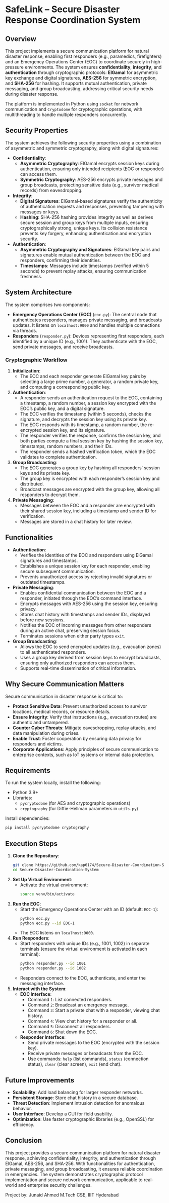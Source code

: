 # SafeLink – Secure Disaster Response Coordination System

## Overview
This project implements a secure communication platform for natural disaster response, enabling first responders (e.g., paramedics, firefighters) and an Emergency Operations Center (EOC) to coordinate securely in high-pressure environments. The system ensures **confidentiality**, **integrity**, and **authentication** through cryptographic protocols: **ElGamal** for asymmetric key exchange and digital signatures, **AES-256** for symmetric encryption, and **SHA-256** for hashing. It supports mutual authentication, private messaging, and group broadcasting, addressing critical security needs during disaster response.

The platform is implemented in Python using `socket` for network communication and `Cryptodome` for cryptographic operations, with multithreading to handle multiple responders concurrently.

## Security Properties
The system achieves the following security properties using a combination of asymmetric and symmetric cryptography, along with digital signatures:
- **Confidentiality**:
  - **Asymmetric Cryptography**: ElGamal encrypts session keys during authentication, ensuring only intended recipients (EOC or responder) can access them.
  - **Symmetric Cryptography**: AES-256 encrypts private messages and group broadcasts, protecting sensitive data (e.g., survivor medical records) from eavesdropping.
- **Integrity**:
  - **Digital Signatures**: ElGamal-based signatures verify the authenticity of authentication requests and responses, preventing tampering with messages or keys.
  - **Hashing**: SHA-256 hashing provides integrity as well as derives secure session and group keys from multiple inputs, ensuring cryptographically strong, unique keys. Its collision resistance prevents key forgery, enhancing authentication and encryption security.
- **Authentication**:
  - **Asymmetric Cryptography and Signatures**: ElGamal key pairs and signatures enable mutual authentication between the EOC and responders, confirming their identities.
  - **Timestamps**: Messages include timestamps (verified within 5 seconds) to prevent replay attacks, ensuring communication freshness.

## System Architecture
The system comprises two components:
- **Emergency Operations Center (EOC)** (`eoc.py`): The central node that authenticates responders, manages private messaging, and broadcasts updates. It listens on `localhost:9000` and handles multiple connections via threads.
- **Responders** (`responder.py`): Devices representing first responders, each identified by a unique ID (e.g., 1001). They authenticate with the EOC, send private messages, and receive broadcasts.

### Cryptographic Workflow
1. **Initialization**:
   - The EOC and each responder generate ElGamal key pairs by selecting a large prime number, a generator, a random private key, and computing a corresponding public key.
2. **Authentication**:
   - A responder sends an authentication request to the EOC, containing a timestamp, a random number, a session key encrypted with the EOC’s public key, and a digital signature.
   - The EOC verifies the timestamp (within 5 seconds), checks the signature, and decrypts the session key using its private key.
   - The EOC responds with its timestamp, a random number, the re-encrypted session key, and its signature.
   - The responder verifies the response, confirms the session key, and both parties compute a final session key by hashing the session key, timestamps, random numbers, and their IDs.
   - The responder sends a hashed verification token, which the EOC validates to complete authentication.
3. **Group Broadcasting**:
   - The EOC generates a group key by hashing all responders’ session keys and its private key.
   - The group key is encrypted with each responder’s session key and distributed.
   - Broadcast messages are encrypted with the group key, allowing all responders to decrypt them.
4. **Private Messaging**:
   - Messages between the EOC and a responder are encrypted with their shared session key, including a timestamp and sender ID for verification.
   - Messages are stored in a chat history for later review.

## Functionalities
- **Authentication**:
  - Verifies the identities of the EOC and responders using ElGamal signatures and timestamps.
  - Establishes a unique session key for each responder, enabling secure subsequent communication.
  - Prevents unauthorized access by rejecting invalid signatures or outdated timestamps.
- **Private Messaging**:
  - Enables confidential communication between the EOC and a responder, initiated through the EOC’s command interface.
  - Encrypts messages with AES-256 using the session key, ensuring privacy.
  - Stores chat history with timestamps and sender IDs, displayed before new sessions.
  - Notifies the EOC of incoming messages from other responders during an active chat, preserving session focus.
  - Terminates sessions when either party types `exit`.
- **Group Broadcasting**:
  - Allows the EOC to send encrypted updates (e.g., evacuation zones) to all authenticated responders.
  - Uses a group key derived from session keys to encrypt broadcasts, ensuring only authorized responders can access them.
  - Supports real-time dissemination of critical information.

## Why Secure Communication Matters
Secure communication in disaster response is critical to:
- **Protect Sensitive Data**: Prevent unauthorized access to survivor locations, medical records, or resource details.
- **Ensure Integrity**: Verify that instructions (e.g., evacuation routes) are authentic and untampered.
- **Counter Cyber Threats**: Mitigate eavesdropping, replay attacks, and data manipulation during crises.
- **Enable Trust**: Foster cooperation by ensuring data privacy for responders and victims.
- **Corporate Applications**: Apply principles of secure communication to enterprise contexts, such as IoT systems or internal data protection.

## Requirements
To run the system locally, install the following:
- Python 3.9+
- Libraries:
  - `pycryptodome` (for AES and cryptographic operations)
  - `cryptography` (for Diffie-Hellman parameters in `utils.py`)

Install dependencies:
```bash
pip install pycryptodome cryptography
```

## Execution Steps
1. **Clone the Repository**:
   ```bash
   git clone https://github.com/kap6174/Secure-Disaster-Coordination-System
   cd Secure-Disaster-Coordination-System
   ```
2. **Set Up Virtual Environment**:
   - Activate the virtual environment:
     ```bash
     source venv/bin/activate
     ```
3. **Run the EOC**:
   - Start the Emergency Operations Center with an ID (default: `EOC-1`):
     ```bash
     python eoc.py
     python eoc.py --id EOC-1
     ```
   - The EOC listens on `localhost:9000`.
4. **Run Responders**:
   - Start responders with unique IDs (e.g., 1001, 1002) in separate terminals (ensure the virtual environment is activated in each terminal):
     ```bash
     python responder.py --id 1001
     python responder.py --id 1002
     ```
   - Responders connect to the EOC, authenticate, and enter the messaging interface.
5. **Interact with the System**:
   - **EOC Interface**:
     - Command `1`: List connected responders.
     - Command `2`: Broadcast an emergency message.
     - Command `3`: Start a private chat with a responder, viewing chat history.
     - Command `4`: View chat history for a responder or all.
     - Command `5`: Disconnect all responders.
     - Command `6`: Shut down the EOC.
   - **Responder Interface**:
     - Send private messages to the EOC (encrypted with the session key).
     - Receive private messages or broadcasts from the EOC.
     - Use commands: `help` (list commands), `status` (connection status), `clear` (clear screen), `exit` (end chat).


## Future Improvements
- **Scalability**: Add load balancing for larger responder networks.
- **Persistent Storage**: Store chat history in a secure database.
- **Threat Detection**: Implement intrusion detection for anomalous behavior.
- **User Interface**: Develop a GUI for field usability.
- **Optimization**: Use faster cryptographic libraries (e.g., OpenSSL) for efficiency.

## Conclusion
This project provides a secure communication platform for natural disaster response, achieving confidentiality, integrity, and authentication through ElGamal, AES-256, and SHA-256. With functionalities for authentication, private messaging, and group broadcasting, it ensures reliable coordination in emergencies. The system demonstrates cryptographic protocol implementation and secure network communication, applicable to real-world and enterprise security challenges.

Project by: Junaid Ahmed M.Tech CSE, IIIT Hyderabad
